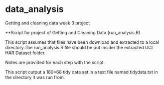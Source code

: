 data_analysis
==============

Getting and cleaning data week 3 project




**Script for project of Getting and Cleaning Data (run_analysis.R)

This script assumes that files have been download and extracted to a local directory.The run_analysis.R file should be put insider the extracted UCI HAR Dataset folder.

Notes are provided for each step with the script.  

This script output a  180*68 tidy data set in a text file named tidydata.txt in the directory it was run from.
